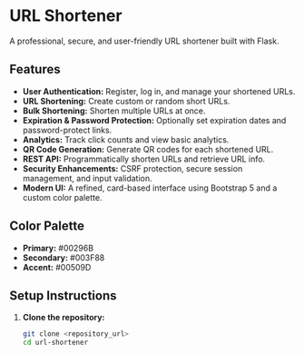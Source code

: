 # URL Shortener

A professional, secure, and user-friendly URL shortener built with Flask.

## Features

- **User Authentication:** Register, log in, and manage your shortened URLs.
- **URL Shortening:** Create custom or random short URLs.
- **Bulk Shortening:** Shorten multiple URLs at once.
- **Expiration & Password Protection:** Optionally set expiration dates and password-protect links.
- **Analytics:** Track click counts and view basic analytics.
- **QR Code Generation:** Generate QR codes for each shortened URL.
- **REST API:** Programmatically shorten URLs and retrieve URL info.
- **Security Enhancements:** CSRF protection, secure session management, and input validation.
- **Modern UI:** A refined, card-based interface using Bootstrap 5 and a custom color palette.

## Color Palette

- **Primary:** #00296B  
- **Secondary:** #003F88  
- **Accent:** #00509D  

## Setup Instructions

1. **Clone the repository:**

   ```bash
   git clone <repository_url>
   cd url-shortener
